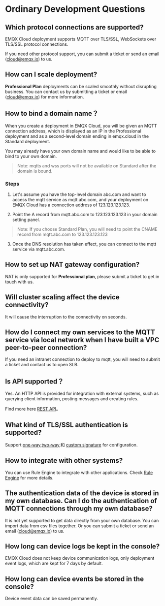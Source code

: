 # Ordinary Development Questions


## Which protocol connections are supported?
EMQX Cloud deployment supports MQTT over TLS/SSL, WebSockets over TLS/SSL protocol connections.

If you need other protocol support, you can submit a ticket or send an email (cloud@emqx.io) to us.


## How can I scale deployment?

**Professional Plan** deployments can be scaled smoothly without disrupting business. You can contact us by submitting a ticket or email (cloud@emqx.io) for more information.

## How to bind a domain name？

When you create a deployment in EMQX Cloud, you will be given an MQTT connection address, which is displayed as an IP in the Professional deployment and as a second-level domain ending in emqx.cloud in the Standard deployment.

You may already have your own domain name and would like to be able to bind to your own domain.

> Note: mqtts and wss ports will not be available on Standard after the domain is bound.

### Steps
1. Let's assume you have the top-level domain abc.com and want to access the mqtt service as mqtt.abc.com, and your deployment on EMQX Cloud has a connection address of 123.123.123.123.

2. Point the A record from mqtt.abc.com to 123.123.123.123 in your domain setting panel.

> Note: If you choose Standard Plan, you will need to point the CNAME record from mqtt.abc.com to 123.123.123.123

3. Once the DNS resolution has taken effect, you can connect to the mqtt service via mqtt.abc.com.

## How to set up NAT gateway configuration?
NAT is only supported for **Professional plan**, please submit a ticket to get in touch with us.


## Will cluster scaling affect the device connectivity?
It will cause the interruption to the connectivity on seconds.

## How do I connect my own services to the MQTT service via local network when I have built a VPC peer-to-peer connection?
If you need an intranet connection to deploy to mqtt, you will need to submit a ticket and contact us to open SLB.

## Is API supported？
Yes. An HTTP API is provided for integration with external systems, such as querying client information, posting messages and creating rules.

Find more here [REST API](../api/api_overview.md)。

## What kind of TLS/SSL authentication is supported?
Support [one-way](../deployments/tls_ssl.md),[two-way](../deployments/tls_ssl.md),和 [custom signature](../deployments/tls_ssl.md) for configuration.


## How to integrate with other systems?
You can use Rule Engine to integrate with other applications. Check [Rule Engine](../rule_engine/introduction.md) for more details.

## The authentication data of the device is stored in my own database. Can I do the authentication of MQTT connections through my own database?
It is not yet supported to get data directly from your own database. You can import data from csv files together. Or you can submit a ticket or send an email (cloud@emqx.io) to us.


## How long can device logs be kept in the console?
EMQX Cloud does not keep device communication logs, only deployment event logs, which are kept for 7 days by default.


## How long can device events be stored in the console?
Device event data can be saved permanently.



